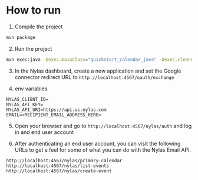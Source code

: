# How to run

1. Compile the project

```bash
mvn package
```

2. Run the project

```bash
mvn exec:java -Dexec.mainClass="quickstart_calendar_java" -Dexec.cleanupDaemonThreads=false
```

3. In the Nylas dashboard, create a new application and set the Google connector redirect URL to `http://localhost:4567/oauth/exchange`

4. env variables

```env
NYLAS_CLIENT_ID=
NYLAS_API_KEY=
NYLAS_API_URI=https://api.us.nylas.com
EMAIL=<RECIPIENT_EMAIL_ADDRESS_HERE>
```

5. Open your browser and go to `http://localhost:4567/nylas/auth` and log in and end user account

6. After authenticating an end user account, you can visit the following URLs to get a feel for some of what you can do with the Nylas Email API.

```text
http://localhost:4567/nylas/primary-calendar
http://localhost:4567/nylas/list-events
http://localhost:4567/nylas/create-event
```
